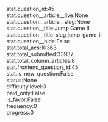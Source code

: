 stat.question_id:45  
stat.question__article__live:None  
stat.question__article__slug:None  
stat.question__title:Jump Game II  
stat.question__title_slug:jump-game-ii  
stat.question__hide:False  
stat.total_acs:10363  
stat.total_submitted:33937  
stat.total_column_articles:8  
stat.frontend_question_id:45  
stat.is_new_question:False  
status:None  
difficulty.level:3  
paid_only:False  
is_favor:False  
frequency:0  
progress:0  

